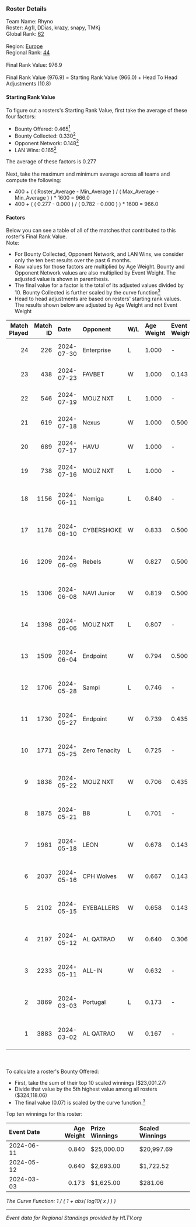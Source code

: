 ### Roster Details<br />
Team Name: Rhyno<br />
Roster: Ag1l, DDias, krazy, snapy, TMKj<br />
Global Rank: [62](../standings_global.md)<br />
<br />
Region: [Europe]( ../standings_europe.md)<br />
Regional Rank: [44]( ../standings_europe.md)<br />
<br />
Final Rank Value:  976.9<br />
<br />
Final Rank Value (976.9) = Starting Rank Value (966.0) + Head To Head Adjustments (10.8)<br />

#### Starting Rank Value<br />
To figure out a rosters's Starting Rank Value, first take the average of these four factors:<br />
- Bounty Offered: 0.465[<sup>1</sup>](#table2)
- Bounty Collected: 0.330[<sup>2</sup>](#table1)
- Opponent Network: 0.148[<sup>2</sup>](#table1)
- LAN Wins: 0.165[<sup>2</sup>](#table1)

The average of these factors is 0.277<br />
<br />
Next, take the maximum and minimum average across all teams and compute the following:<br />
- 400 + ( ( Roster_Average - Min_Average ) / ( Max_Average - Min_Average ) ) * 1600 = 966.0
- 400 + ( ( 0.277 - 0.000 ) / ( 0.782 - 0.000 ) ) * 1600 = 966.0


#### Factors<br />
Below you can see a table of all of the matches that contributed to this roster's Final Rank Value.<br />
Note:<br />

- For Bounty Collected, Opponent Network, and LAN Wins, we consider only the ten best results over the past 6 months.
- Raw values for those factors are multiplied by Age Weight. Bounty and Opponent Network values are also multiplied by Event Weight. The adjusted value is shown in parenthesis.
- The final value for a factor is the total of its adjusted values divided by 10. Bounty Collected is further scaled by the curve function[<sup>3</sup>](#curveFunction)
- Head to head adjustments are based on rosters' starting rank values. The results shown below are adjusted by Age Weight and not Event Weight
<span id="table1"></span><br />


| Match Played | Match ID | Date       | Opponent      | W/L | Age Weight | Event Weight | Bounty Collected | Opponent Network | LAN Wins  | H2H Adj. | Roster                                 |
| -: | -: | :- | :- | :- | :- | :- | :- | :- | :- | -: | :- |
|           24 |      226 | 2024-07-30 | Enterprise    | L   | 1.000      | -            | -                | -                | -         |   -18.04 | Ag1l, DDias, krazy, snapy, TMKj        |
|           23 |      438 | 2024-07-23 | FAVBET        | W   | 1.000      | 0.143        | 0.003 (0.000)    | 0.340 (0.049)    | 0 (0.000) |     9.95 | Ag1l, DDias, krazy, snapy, TMKj        |
|           22 |      546 | 2024-07-19 | MOUZ NXT      | L   | 1.000      | -            | -                | -                | -         |   -11.90 | Ag1l, DDias, krazy, snapy, TMKj        |
|           21 |      619 | 2024-07-18 | Nexus         | W   | 1.000      | 0.500        | 0.014 (0.007)    | 0.465 (0.233)    | 0 (0.000) |     6.23 | Ag1l, DDias, krazy, snapy, TMKj        |
|           20 |      689 | 2024-07-17 | HAVU          | W   | 1.000      | -            | -                | -                | 0 (0.000) |     5.64 | Ag1l, DDias, krazy, snapy, TMKj        |
|           19 |      738 | 2024-07-16 | MOUZ NXT      | L   | 1.000      | -            | -                | -                | -         |   -12.35 | Ag1l, DDias, krazy, snapy, TMKj        |
|           18 |     1156 | 2024-06-11 | Nemiga        | L   | 0.840      | -            | -                | -                | -         |    -7.53 | DDias, krazy, renatoohaxx, snapy, TMKj |
|           17 |     1178 | 2024-06-10 | CYBERSHOKE    | W   | 0.833      | 0.500        | 0.039 (0.016)    | 0.351 (0.146)    | 0 (0.000) |     8.93 | DDias, krazy, renatoohaxx, snapy, TMKj |
|           16 |     1209 | 2024-06-09 | Rebels        | W   | 0.827      | 0.500        | 0.038 (0.016)    | 0.599 (0.248)    | 0 (0.000) |    14.42 | DDias, krazy, renatoohaxx, snapy, TMKj |
|           15 |     1306 | 2024-06-08 | NAVI Junior   | W   | 0.819      | 0.500        | -                | 0.090 (0.037)    | 0 (0.000) |     2.48 | DDias, krazy, renatoohaxx, snapy, TMKj |
|           14 |     1398 | 2024-06-06 | MOUZ NXT      | L   | 0.807      | -            | -                | -                | -         |    -8.44 | DDias, krazy, renatoohaxx, snapy, TMKj |
|           13 |     1509 | 2024-06-04 | Endpoint      | W   | 0.794      | 0.500        | 0.012 (0.005)    | 0.522 (0.207)    | 0 (0.000) |     9.84 | DDias, krazy, renatoohaxx, snapy, TMKj |
|           12 |     1706 | 2024-05-28 | Sampi         | L   | 0.746      | -            | -                | -                | -         |   -14.24 | DDias, krazy, renatoohaxx, snapy, TMKj |
|           11 |     1730 | 2024-05-27 | Endpoint      | W   | 0.739      | 0.435        | 0.012 (0.004)    | 0.522 (0.168)    | -         |     9.32 | DDias, krazy, renatoohaxx, snapy, TMKj |
|           10 |     1771 | 2024-05-25 | Zero Tenacity | L   | 0.725      | -            | -                | -                | -         |    -8.16 | DDias, krazy, renatoohaxx, snapy, TMKj |
|            9 |     1838 | 2024-05-22 | MOUZ NXT      | W   | 0.706      | 0.435        | 0.139 (0.043)    | 1.000 (0.307)    | -         |    12.69 | DDias, krazy, renatoohaxx, snapy, TMKj |
|            8 |     1875 | 2024-05-21 | B8            | L   | 0.701      | -            | -                | -                | -         |    -6.35 | DDias, krazy, renatoohaxx, snapy, TMKj |
|            7 |     1981 | 2024-05-18 | LEON          | W   | 0.678      | 0.143        | 0.007 (0.001)    | -                | -         |     3.58 | DDias, krazy, renatoohaxx, snapy, TMKj |
|            6 |     2037 | 2024-05-16 | CPH Wolves    | W   | 0.667      | 0.143        | -                | 0.365 (0.035)    | -         |     5.39 | DDias, krazy, renatoohaxx, snapy, TMKj |
|            5 |     2102 | 2024-05-15 | EYEBALLERS    | W   | 0.658      | 0.143        | 0.006 (0.001)    | 0.509 (0.048)    | -         |     7.80 | DDias, krazy, renatoohaxx, snapy, TMKj |
|            4 |     2197 | 2024-05-12 | AL QATRAO     | W   | 0.640      | 0.306        | 0.004 (0.001)    | -                | 1 (0.640) |     3.58 | DDias, krazy, renatoohaxx, snapy, TMKj |
|            3 |     2233 | 2024-05-11 | ALL-IN        | W   | 0.632      | -            | -                | -                | 1 (0.632) |     1.60 | DDias, krazy, renatoohaxx, snapy, TMKj |
|            2 |     3869 | 2024-03-03 | Portugal      | L   | 0.173      | -            | -                | -                | -         |    -4.52 | DDias, krazy, renatoohaxx, snapy, TMKj |
|            1 |     3883 | 2024-03-02 | AL QATRAO     | W   | 0.167      | -            | -                | -                | 1 (0.167) |     0.90 | DDias, krazy, renatoohaxx, snapy, TMKj |

<br />
<span id="table2"></span><br />
To calculate a roster's Bounty Offered:<br />

- First, take the sum of their top 10 scaled winnings ($23,001.27)
- Divide that value by the 5th highest value among all rosters ($324,118.06)
- The final value (0.07) is scaled by the curve function.[<sup>3</sup>](#curveFunction)

Top ten winnings for this roster:<br />

| Event Date | Age Weight | Prize Winnings | Scaled Winnings |
| :- | -: | :- | :- |
| 2024-06-11 |      0.840 | $25,000.00     | $20,997.69      |
| 2024-05-12 |      0.640 | $2,693.00      | $1,722.52       |
| 2024-03-03 |      0.173 | $1,625.00      | $281.06         |


<span id="curveFunction"></span>_The Curve Function: 1 / ( 1 + abs( log10( x ) ) )_<br />

---
_Event data for Regional Standings provided by HLTV.org_<br />
